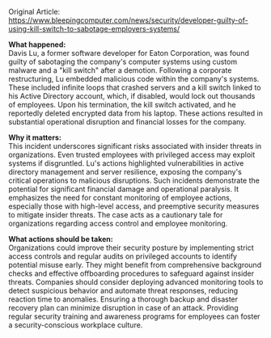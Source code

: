 Original Article: https://www.bleepingcomputer.com/news/security/developer-guilty-of-using-kill-switch-to-sabotage-employers-systems/

**What happened:**  
Davis Lu, a former software developer for Eaton Corporation, was found guilty of sabotaging the company's computer systems using custom malware and a "kill switch" after a demotion. Following a corporate restructuring, Lu embedded malicious code within the company's systems. These included infinite loops that crashed servers and a kill switch linked to his Active Directory account, which, if disabled, would lock out thousands of employees. Upon his termination, the kill switch activated, and he reportedly deleted encrypted data from his laptop. These actions resulted in substantial operational disruption and financial losses for the company.

**Why it matters:**  
This incident underscores significant risks associated with insider threats in organizations. Even trusted employees with privileged access may exploit systems if disgruntled. Lu's actions highlighted vulnerabilities in active directory management and server resilience, exposing the company's critical operations to malicious disruptions. Such incidents demonstrate the potential for significant financial damage and operational paralysis. It emphasizes the need for constant monitoring of employee actions, especially those with high-level access, and preemptive security measures to mitigate insider threats. The case acts as a cautionary tale for organizations regarding access control and employee monitoring.

**What actions should be taken:**  
Organizations could improve their security posture by implementing strict access controls and regular audits on privileged accounts to identify potential misuse early. They might benefit from comprehensive background checks and effective offboarding procedures to safeguard against insider threats. Companies should consider deploying advanced monitoring tools to detect suspicious behavior and automate threat responses, reducing reaction time to anomalies. Ensuring a thorough backup and disaster recovery plan can minimize disruption in case of an attack. Providing regular security training and awareness programs for employees can foster a security-conscious workplace culture.